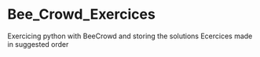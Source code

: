 # Bee_Crowd_Exercices
Exercicing python with BeeCrowd and storing the solutions
Ecercices made in suggested order
